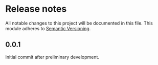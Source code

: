 # Release notes

All notable changes to this project will be documented in this file. This module adheres to [Semantic Versioning](https://semver.org/).
<!-- 
Given a version number MAJOR.MINOR.PATCH, increment the:

MAJOR version when you make incompatible API changes,
MINOR version when you add functionality in a backwards compatible manner, and
PATCH version when you make backwards compatible bug fixes.
Additional labels for pre-release and build metadata are available as extensions to the MAJOR.MINOR.PATCH format.
 -->

## 0.0.1
Initial commit after preliminary development.